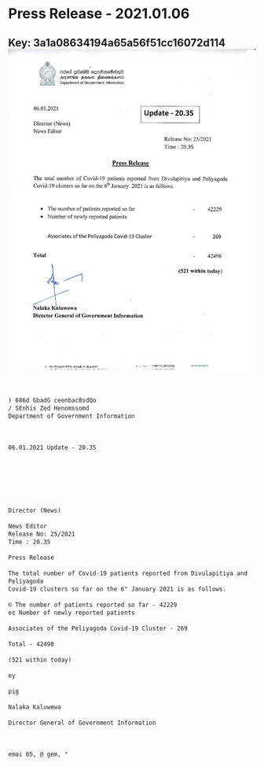 # Press Release - 2021.01.06 
Key: 3a1a08634194a65a56f51cc16072d114 
![img](img/3a1a08634194a65a56f51cc16072d114.jpg)
---
```
   

) 686d GbadG ceenbac8sdQo
/ SEnhis Zed Henomssomd
Department of Government Information

 

06.01.2021 Update - 20.35

 

 

 

Director (News)

News Editor
Release No: 25/2021
Time : 20.35

Press Release

The total number of Covid-19 patients reported from Divulapitiya and Peliyagoda
Covid-19 clusters so far on the 6" January 2021 is as follows.

© The number of patients reported so far - 42229
e¢ Number of newly reported patients

Associates of the Peliyagoda Covid-19 Cluster - 269

Total - 42498

(521 within today)

ey

pig

Nalaka Kaluwewa

Director General of Government Information

     

emai 05, @ gem, °

```
